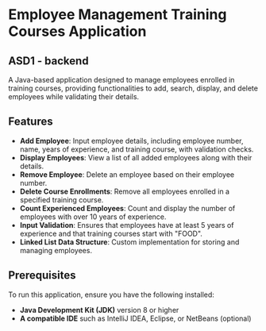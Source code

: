 # Employee Management Training Courses Application

## ASD1 - backend

A Java-based application designed to manage employees enrolled in training courses, providing functionalities to add, search, display, and delete employees while validating their details.

## Features

- **Add Employee**: Input employee details, including employee number, name, years of experience, and training course, with validation checks.
- **Display Employees**: View a list of all added employees along with their details.
- **Remove Employee**: Delete an employee based on their employee number.
- **Delete Course Enrollments**: Remove all employees enrolled in a specified training course.
- **Count Experienced Employees**: Count and display the number of employees with over 10 years of experience.
- **Input Validation**: Ensures that employees have at least 5 years of experience and that training courses start with "FOOD".
- **Linked List Data Structure**: Custom implementation for storing and managing employees.

## Prerequisites

To run this application, ensure you have the following installed:

- **Java Development Kit (JDK)** version 8 or higher
- **A compatible IDE** such as IntelliJ IDEA, Eclipse, or NetBeans (optional)

